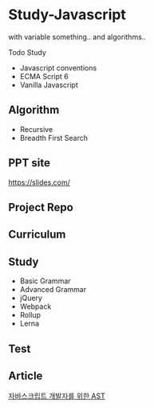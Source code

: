 # Study-Javascript
with variable something.. and algorithms..

Todo Study
- Javascript conventions
- ECMA Script 6
- Vanilla Javascript

## Algorithm
- Recursive
- Breadth First Search


## PPT site
https://slides.com/

## Project Repo


## Curriculum


## Study
- Basic Grammar
- Advanced Grammar
- jQuery
- Webpack
- Rollup
- Lerna

## Test


## Article
[자바스크립트 개발자를 위한 AST](https://gyujincho.github.io/2018-06-19/AST-for-JS-devlopers)
